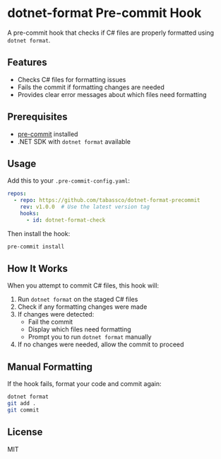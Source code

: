 # dotnet-format Pre-commit Hook

A pre-commit hook that checks if C# files are properly formatted using `dotnet format`.

## Features

- Checks C# files for formatting issues
- Fails the commit if formatting changes are needed
- Provides clear error messages about which files need formatting

## Prerequisites

- [pre-commit](https://pre-commit.com/) installed
- .NET SDK with `dotnet format` available

## Usage

Add this to your `.pre-commit-config.yaml`:

```yaml
repos:
  - repo: https://github.com/tabassco/dotnet-format-precommit
    rev: v1.0.0  # Use the latest version tag
    hooks:
      - id: dotnet-format-check
```

Then install the hook:

```bash
pre-commit install
```

## How It Works

When you attempt to commit C# files, this hook will:

1. Run `dotnet format` on the staged C# files
2. Check if any formatting changes were made
3. If changes were detected:
   - Fail the commit
   - Display which files need formatting
   - Prompt you to run `dotnet format` manually
4. If no changes were needed, allow the commit to proceed

## Manual Formatting

If the hook fails, format your code and commit again:

```bash
dotnet format
git add .
git commit
```

## License

MIT